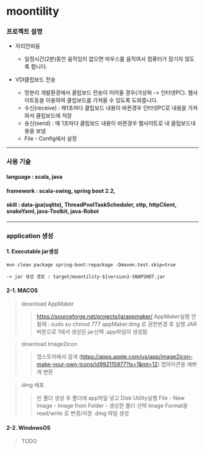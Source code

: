 # moontility
### 프로젝트 설명
+ 자리안비움 
    + 일정시간(2분)동안 움직임이 없으면 마우스를 움직여서 컴퓨터가 잠기자 않도록 합니다.
     
+ VDI클립보드 전송 
    + 망분리 개발환경에서 클립보드 전송이 어려울 경우(가상화 -> 인터넷PC). 웹사이트등을 이용하여 클립보드를 가져올 수 있도록 도와줍니다.
    + 수신(receive) : 매1초마다 클립보드 내용이 바뀐경우 인터넷PC로 내용을 가져와서 클립보드에 저장  
    + 송신(send) : 매 1초마다 클립보드 내용이 바뀐경우 웹사이트로 내 클립보드내용을 보냄 
    + File - Config에서 설정

---
### 사용 기술
#### language : scala, java
#### framework : scala-swing, spring boot 2.2, 
#### skill : data-jpa(sqlite), ThreadPoolTaskScheduler, sttp, httpClient, snakeYaml, java-Toolkit, java-Robot

---
### application 생성 
#### 1. Executable jar생성

    mvn clean package spring-boot:repackage -Dmaven.test.skip=true
     
    -> jar 생성 경로 : target/moontility-${version}-SNAPSHOT.jar


#### 2-1. MACOS
> download AppMaker
>> https://sourceforge.net/projects/jarappmaker/
>> AppMaker실행 안될때 : sudo su chmod 777 appMaker.dmg 로 권한변경 후 실행
>> JAR버튼으로 1에서 생성된 jar선택
>> .app파일이 생성됨

> download Image2icon
>> 앱스토어에서 검색 (https://apps.apple.com/us/app/image2icon-make-your-own-icons/id992115977?ls=1&mt=12)
>> 앱아이콘을 예쁘게 변환

> dmg 배포
>> 빈 폴더 생성 후 폴더에 app파일 넣고 Disk Utility실행
>> File - New Image - Image from Folder - 생성한 폴더 선택
>> Image Format을 read/write 로 변경/저장 .dmg 파일 생성 


#### 2-2. WindowsOS

> TODO